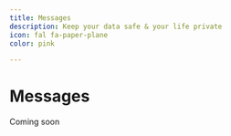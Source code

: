 ```yaml
---
title: Messages
description: Keep your data safe & your life private
icon: fal fa-paper-plane
color: pink

---
```


# Messages

<span class="tag yellow">Coming soon</span>